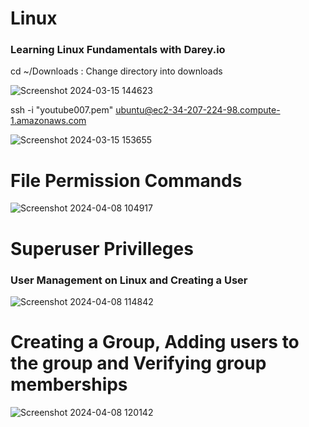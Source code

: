 # Linux

### Learning Linux Fundamentals with Darey.io 

cd ~/Downloads : Change directory into downloads

![Screenshot 2024-03-15 144623](https://github.com/kyriangithub/Linux/assets/134151451/f85951f3-2816-4619-a77c-7115f224099b)

ssh -i "youtube007.pem" ubuntu@ec2-34-207-224-98.compute-1.amazonaws.com

![Screenshot 2024-03-15 153655](https://github.com/kyriangithub/Linux/assets/134151451/6d07cd47-b00c-4550-a15c-79c030f45936)

# File Permission Commands 

![Screenshot 2024-04-08 104917](https://github.com/kyriangithub/Linux/assets/134151451/f5fe3c9b-9429-4e0a-aa8f-00fa18736cf9)

# Superuser Privilleges 

### User Management on Linux and Creating a User

![Screenshot 2024-04-08 114842](https://github.com/kyriangithub/Linux/assets/134151451/e9867ac9-2b15-4a3c-94fe-637b2287bfbc)

# Creating a Group, Adding users to the group and Verifying group memberships

![Screenshot 2024-04-08 120142](https://github.com/kyriangithub/Linux/assets/134151451/12e78805-51dc-40f1-a256-4164a178ed89)



